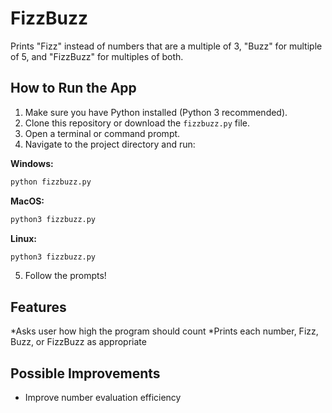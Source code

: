 # FizzBuzz
Prints "Fizz" instead of numbers that are a multiple of 3, "Buzz" for multiple of 5, and "FizzBuzz" for multiples of both.

## How to Run the App

1. Make sure you have Python installed (Python 3 recommended).  
2. Clone this repository or download the `fizzbuzz.py` file.  
3. Open a terminal or command prompt.  
4. Navigate to the project directory and run:

  **Windows:**
   ```sh
   python fizzbuzz.py
   ```
  **MacOS:**
   ```sh
   python3 fizzbuzz.py
   ```
  **Linux:**
   ```sh
   python3 fizzbuzz.py
   ```
5. Follow the prompts!

## Features

*Asks user how high the program should count
*Prints each number, Fizz, Buzz, or FizzBuzz as appropriate

## Possible Improvements

* Improve number evaluation efficiency 